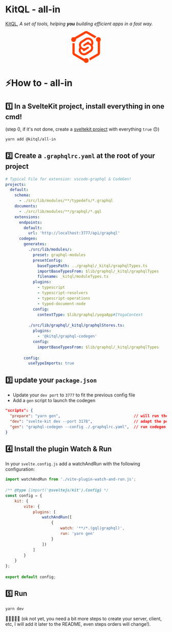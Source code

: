 # KitQL - all-in

[KitQL](https://github.com/jycouet/kitql#kitql), _A set of tools, helping **you** building efficient apps in a fast way._

<p align="center">
  <img src="../../logo.svg" width="100" />
</p>

# ⚡How to - all-in

## 1️⃣ In a SvelteKit project, install everything in one cmd!

(step 0, if it's not done, create a [sveltekit project](https://kit.svelte.dev/) with everything `true` 🙃)

```bash
yarn add @kitql/all-in
```

## 2️⃣ Create a `.graphqlrc.yaml` at the root of your project

```yaml
# Typical File for extension: vscode-graphql & CodeGen!
projects:
  default:
    schema:
      - ./src/lib/modules/**/typedefs/*.graphql
    documents:
      - ./src/lib/modules/**/graphql/*.gql
    extensions:
      endpoints:
        default:
          url: 'http://localhost:3777/api/graphql'
      codegen:
        generates:
          ./src/lib/modules/:
            preset: graphql-modules
            presetConfig:
              baseTypesPath: ../graphql/_kitql/graphqlTypes.ts
              importBaseTypesFrom: $lib/graphql/_kitql/graphqlTypes
              filename: _kitql/moduleTypes.ts
            plugins:
              - typescript
              - typescript-resolvers
              - typescript-operations
              - typed-document-node
            config:
              contextType: $lib/graphql/yogaApp#IYogaContext

          ./src/lib/graphql/_kitql/graphqlStores.ts:
            plugins:
              - '@kitql/graphql-codegen'
            config:
              importBaseTypesFrom: $lib/graphql/_kitql/graphqlTypes

        config:
          useTypeImports: true
```

## 3️⃣ update your `package.json`

- Update your `dev port` to `3777` to fit the previous config file
- Add a `gen` script to launch the codegen

```json
"scripts": {
  "prepare": "yarn gen",                                // will run the codegen after yarn install
  "dev": "svelte-kit dev --port 3178",                  // adapt the port to your needs
  "gen": "graphql-codegen --config ./.graphqlrc.yaml",  // run codegen with the right config file
}
```

## 4️⃣ Install the plugin Watch & Run

In your `svelte.config.js` add a watchAndRun with the following configuration:

```js
import watchAndRun from './vite-plugin-watch-and-run.js';

/** @type {import('@sveltejs/kit').Config} */
const config = {
	kit: {
		vite: {
			plugins: [
				watchAndRun([
					{
						watch: '**/*.(gql|graphql)',
						run: 'yarn gen'
					}
				])
			]
		}
	}
};

export default config;
```

## 5️⃣ Run

```bash
yarn dev
```

🥳🥳🥳🥳🥳 (ok not yet, you need a bit more steps to create your server, client, etc, I will add it later to the README, even steps orders will change!).
